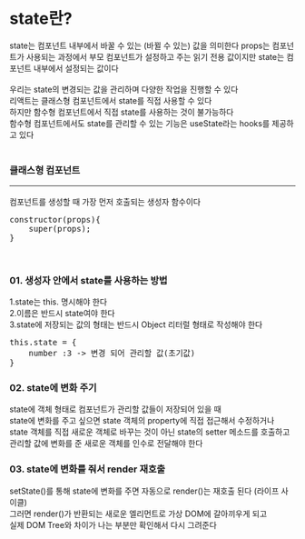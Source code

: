# state란?
state는 컴포넌트 내부에서 바꿀 수 있는 (바뀔 수 있는) 값을 의미한다
props는 컴포넌트가 사용되는 과정에서 부모 컴포넌트가 설정하고 주는 읽기 전용 값이지만 state는 컴포넌트 내부에서 설정되는 값이다   
<br/>
우리는 state의 변경되는 값을 관리하며 다양한 작업을 진행할 수 있다   
리액트는 클래스형 컴포넌트에서 state를 직접 사용할 수 있다   
하지만 함수형 컴포넌트에서 직접 state를 사용하는 것이 불가능하다   
함수형 컴포넌트에서도 state를 관리할 수 있는 기능은 useState라는 hooks를 제공하고 있다   
<br/>

### 클래스형 컴포넌트 <hr/>
컴포넌트를 생성할 때 가장 먼저 호출되는 생성자 함수이다
<pre>
constructor(props){
    super(props);
}
</pre>
<br/>

### 01. 생성자 안에서 state를 사용하는 방법   
1.state는 this. 명시해야 한다   
2.이름은 반드시 state여야 한다   
3.state에 저장되는 값의 형태는 반드시 Object 리터럴 형태로 작성해야 한다   
<pre>
this.state = {
    number :3 -> 변경 되어 관리할 값(초기값)
}
</pre>   

### 02. state에 변화 주기
state에 객체 형태로 컴포넌트가 관리할 값들이 저장되어 있을 때   
state에 변화를 주고 싶으면 state 객체의 property에 직접 접근해서 수정하거나   
state 객체를 직접 새로운 객체로 바꾸는 것이 아닌 state의 setter 메소드를 호출하고   
관리할 값에 변화를 준 새로운 객체를 인수로 전달해야 한다   

### 03. state에 변화를 줘서 render 재호출
setState()를 통해 state에 변화를 주면 자동으로 render()는 재호출 된다 (라이프 사이클)   
그러면 render()가 반환되는 새로운 엘리먼트로 가상 DOM에 갈아끼우게 되고   
실제 DOM Tree와 차이가 나는 부분만 확인해서 다시 그려준다